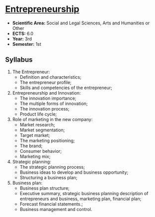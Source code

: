# [Entrepreneurship](https://www.isel.pt/en/leic/entrepreneurship)

* **Scientific Area:** Social and Legal Sciences, Arts and Humanities or Other
* **ECTS:** 6.0
* **Year:** 3rd
* **Semester:** 1st

## Syllabus

1. The Entrepreneur:
   * Definition and characteristics;
   * The entrepreneur profile;
   * Skills and competencies of the entrepreneur;
2. Entrepreneurship and Innovation:
   * The innovation importance;
   * The multiple forms of innovation;
   * The innovation process;
   * Product life cycle;
3. Role of marketing in the new company:
   * Market research;
   * Market segmentation;
   * Target market;
   * The marketing positioning;
   * The brand;
   * Consumer behavior;
   * Marketing mix;
4. Strategic planning:
   * The strategic planning process;
   * Business ideas to develop and business opportunity;
   * Structuring a business plan;
5. Business plan:
   * Business plan structure;
   * Executive summary, strategic business planning description of entrepreneurs and business, marketing plan, financial plan;
   * Forecast financial statements.;
   * Business management and control.